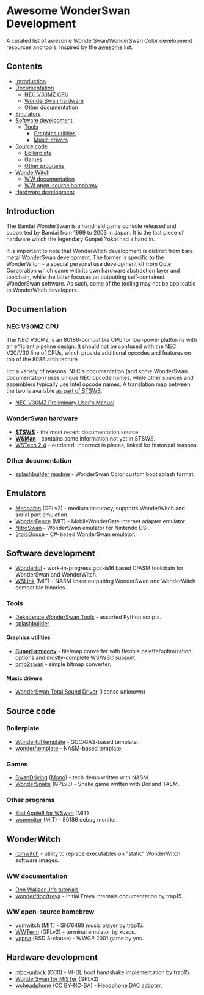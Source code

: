 # Awesome WonderSwan Development

A curated list of awesome WonderSwan/WonderSwan Color development resources and tools. Inspired by the [awesome](https://github.com/sindresorhus/awesome) list.

## Contents

- [Introduction](#introduction)
- [Documentation](#documentation)
  - [NEC V30MZ CPU](#nec-v30mz-cpu)
  - [WonderSwan hardware](#wonderswan-hardware)
  - [Other documentation](#other-documentation)
- [Emulators](#emulators)
- [Software development](#software-development)
  - [Tools](#tools)
    - [Graphics utilities](#graphics-utilities)
    - [Music drivers](#music-drivers)
- [Source code](#source-code)
  - [Boilerplate](#boilerplate)
  - [Games](#games)
  - [Other programs](#other-programs)
- [WonderWitch](#wonderwitch)
  - [WW documentation](#ww-documentation)
  - [WW open-source homebrew](#ww-open-source-homebrew)
- [Hardware development](#hardware-development)

## Introduction

The Bandai WonderSwan is a handheld game console released and supported by Bandai from 1999 to 2003 in Japan. It is
the last piece of hardware which the legendary Gunpei Yokoi had a hand in.

It is important to note that WonderWitch development is distinct from bare metal WonderSwan development.
The former is specific to the WonderWitch - a special personal use development kit from Qute Corporation which came with
its own hardware abstraction layer and toolchain, while the latter focuses on outputting self-contained WonderSwan software.
As such, some of the tooling may not be applicable to WonderWitch developers.

## Documentation

### NEC V30MZ CPU

The NEC V30MZ is an 80186-compatible CPU for low-power platforms with an efficient pipeline design. It should not be confused with the
NEC V20/V30 line of CPUs, which provide additional opcodes and features on top of the 8086 architecture.

For a variety of reasons, NEC's documentation (and some WonderSwan documentation) uses unique NEC opcode names, while other sources
and assemblers typically use Intel opcode names. A translation map between the two is available [as part of STSWS](http://perfectkiosk.net/stsws.html#cpu_8086_translation_map).

 * [NEC V30MZ Preliminary User's Manual](https://www.ardent-tool.com/CPU/docs/NEC/V20-V30/v30mz.pdf)

### WonderSwan hardware

 * **[STSWS](http://perfectkiosk.net/stsws.html)** - the most recent documentation source.
 * **[WSMan](http://daifukkat.su/docs/wsman/)** - contains some information not yet in STSWS.
 * [WSTech 2.4](https://github.com/OpenEmu/Mednafen-Core/blob/master/mednafen/wswan/wstech24.txt) - outdated, incorrect in places, linked for historical reasons.

### Other documentation

 * [splashbuilder readme](https://github.com/Godzil/splashbuilder/blob/master/README.md) - WonderSwan Color custom boot splash format.

## Emulators

 * [Mednafen](https://mednafen.github.io/) (GPLv2) - medium accuracy, supports WonderWitch and serial port emulation.
 * [WonderFence](https://bitbucket.org/trap15/wonderfence/src/master/) (MIT) - MobileWonderGate internet adapter emulator.
 * [NitroSwan](https://github.com/FluBBaOfWard/NitroSwan) - WonderSwan emulator for Nintendo DSi.
 * [StoicGoose](https://github.com/xdanieldzd/StoicGoose) - C#-based WonderSwan emulator.

## Software development

 * [Wonderful](https://github.com/WonderfulToolchain/wonderful-i8086) - work-in-progress gcc-ia16 based C/ASM toolchain for WonderSwan and WonderWitch.
 * [WSLink](https://bitbucket.org/trap15/wonder/src/master/) (MIT) - NASM linker outputting WonderSwan and WonderWitch compatible binaries.

### Tools

 * [Dekadence WonderSwan Tools](https://github.com/superjohan/wonderswan-tools) - assorted Python scripts.
 * [splashbuilder](https://github.com/Godzil/splashbuilder)
 
#### Graphics utilities

 * **[SuperFamiconv](https://github.com/Optiroc/SuperFamiconv)** - tile/map converter with flexible palette/optimization options and mostly-complete WS/WSC support.
 * [bmp2swan](http://onorisoft.free.fr/retro.htm?ws/ws.htm) - simple bitmap converter.

#### Music drivers

 * [WonderSwan Total Sound Driver](https://github.com/Shaw02/WTD) (license unknown)

## Source code

### Boilerplate

 * [Wonderful template](https://github.com/WonderfulToolchain/wonderful-i8086/tree/main/examples/wswan/template) - GCC/GAS-based template.
 * [wonder/template](https://bitbucket.org/trap15/wonder/src/master/samples/template/) - NASM-based template.

### Games

 * [SwanDriving](http://sebastianmihai.com/swan-driving.html) ([Mono](http://sebastianmihai.com/swan-driving-bw.html)) - tech demo written with NASM.
 * [WonderSnake](https://github.com/tslanina/Retro-WonderSwanColor-Wondersnake) (GPLv3) - Snake game written with Borland TASM.

### Other programs

 * [Bad Apple!! for WSwan](https://github.com/asiekierka/bad-apple-for-wswan) (MIT)
 * [wsmonitor](https://bitbucket.org/trap15/wsmonitor/) (MIT) - 80186 debug monitor.

## WonderWitch

 * [romwitch](https://bitbucket.org/trap15/romwitch/) - utility to replace executables on "static" WonderWitch software images.

### WW documentation

 * [Don Walizer Jr's tutorials](https://www.donwalizerjr.com/tags/wonderswan)
 * [wonder/doc/freya](https://bitbucket.org/trap15/wonder/src/master/doc/freya/) - initial Freya internals documentation by trap15.

### WW open-source homebrew

 * [vgmwitch](https://bitbucket.org/trap15/vgmwitch) (MIT) - SN76489 music player by trap15.
 * [WWTerm](https://github.com/WonderfulToolchain/WWTerm/tree/original) (GPLv2) - terminal emulator by kozos.
 * [yoppa](https://github.com/WonderfulToolchain/yoppa/tree/original) (BSD 3-clause) - WWGP 2001 game by yns.

## Hardware development

 * [mbc-unlock](https://bitbucket.org/trap15/mbc-unlock) (CC0) - VHDL boot handshake implementation by trap15.
 * [WonderSwan for MiSTer](https://github.com/MiSTer-devel/WonderSwan_MiSTer) (GPLv2)
 * [wsheadphone](https://github.com/zwenergy/wsheadphone) (CC BY-NC-SA) - Headphone DAC adapter.
